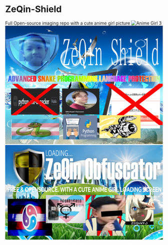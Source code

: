 # ZeQin-Shield
Full Open-source imaging repo with a cute anime girl picture
![Anime Girl 3](./shield2java.png)
![Anime Girl 1](./ZeQinShieldPython.png)
![Anime Girl 2](./zeqinyo.png)
